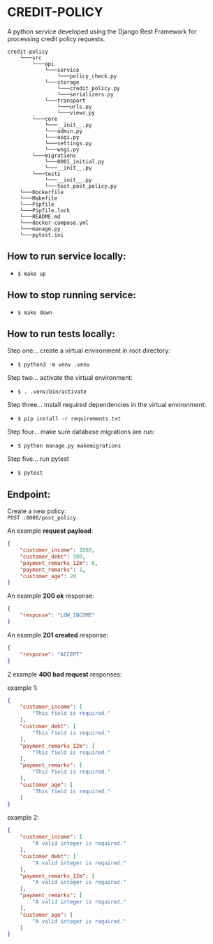 # CREDIT-POLICY
A python service developed using the Django Rest Framework for processing credit policy requests.  

```
credit-policy
    └───src
        └───api
            └───service
                └───policy_check.py
            └───storage
                └───credit_policy.py
                └───serializers.py
            └───transport
                └───urls.py
                └───views.py
        └───core
            └───__init__.py
            └───admin.py
            └───asgi.py
            └───settings.py
            └───wsgi.py
        └───migrations
            └───0001_initial.py
            └───__init__.py
        └───tests
            └───__init__.py
            └───test_post_policy.py
    └───Dockerfile
    └───Makefile
    └───Pipfile
    └───Pipfile.lock
    └───README.md
    └───docker-compose.yml
    └───manage.py
    └───pytest.ini
```

## How to run service locally:
* `$ make up`

## How to stop running service:
* `$ make down`

## How to run tests locally:
Step one... create a virtual environment in root directory:
* `$ python3 -m venv .venv`  

Step two... activate the virtual environment:
* `$ . .venv/bin/activate`  

Step three... install required dependencies in the virtual environment:
* `$ pip install -r requirements.txt`  

Step four... make sure database migrations are run:
* `$ python manage.py makemigrations`

Step five... run pytest
* `$ pytest`


## Endpoint:
Create a new policy:  
`POST :8000/post_policy` 

An example **request payload**:
```json
{
    "customer_income": 1000,
    "customer_debt": 500,
    "payment_remarks_12m": 0,
    "payment_remarks": 1,
    "customer_age": 20
}
```

An example **200 ok** response:
```json
{
    "response": "LOW_INCOME"
}
```

An example **201 created** response:
```json
{
    "response": "ACCEPT"
}
```

2 example **400 bad request** responses:

example 1:
```json
{
    "customer_income": [
        "This field is required."
    ],
    "customer_debt": [
        "This field is required."
    ],
    "payment_remarks_12m": [
        "This field is required."
    ],
    "payment_remarks": [
        "This field is required."
    ],
    "customer_age": [
        "This field is required."
    ]
}
```

example 2:
```json
{
    "customer_income": [
        "A valid integer is required."
    ],
    "customer_debt": [
        "A valid integer is required."
    ],
    "payment_remarks_12m": [
        "A valid integer is required."
    ],
    "payment_remarks": [
        "A valid integer is required."
    ],
    "customer_age": [
        "A valid integer is required."
    ]
}
```
